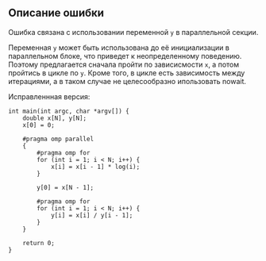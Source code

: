## Описание ошибки 

Ошибка связана с использовании переменной `y` в параллельной секции. 

Переменная `y` может быть использована до её инициализации в параллельном блоке, что приведет к неопределенному поведению. Поэтому предлагается сначала пройти по зависисмости `x`, а потом пройтись в цикле по `y`.
Кроме того, в цикле есть зависимость между итерациями, а в таком случае не целесообразно ипользовать nowait.

Исправленнная версия: 

```
int main(int argc, char *argv[]) {
    double x[N], y[N];
    x[0] = 0;

    #pragma omp parallel 
    {
        #pragma omp for
        for (int i = 1; i < N; i++) {
            x[i] = x[i - 1] * log(i);
        }
        
        y[0] = x[N - 1];
        
        #pragma omp for
        for (int i = 1; i < N; i++) {
            y[i] = x[i] / y[i - 1];
        }
    }

    return 0;
}
```
